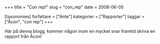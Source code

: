 +++
title = "Con rep!"
slug = "con_rep"
date = 2008-06-05

[taxonomies]
forfattare = ["Ante"]
kategorier = ["Rapporter"]
taggar = ["Åcon", "con rep"]
+++

Här på denna blogg, kommer någon inom en mycket snar framtid skriva en rapport från Åcon!
